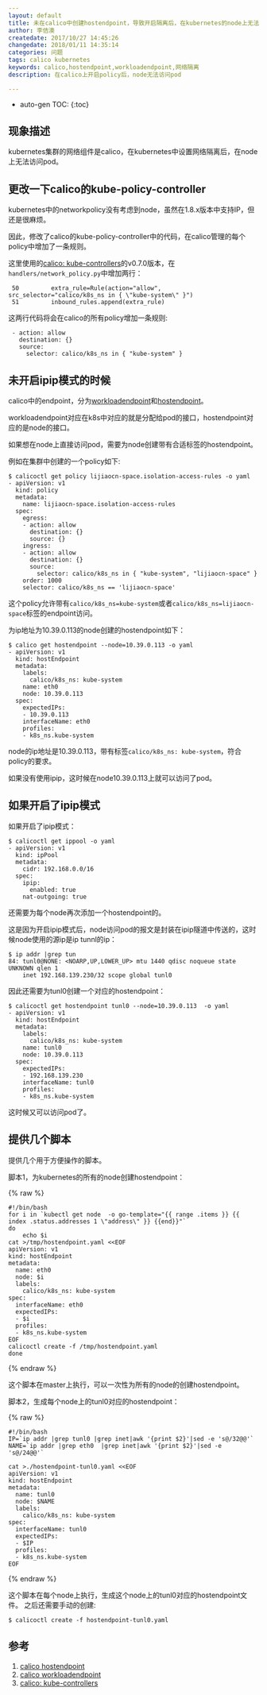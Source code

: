 ```yaml
---
layout: default
title: 未在calico中创建hostendpoint，导致开启隔离后，在kubernetes的node上无法访问pod
author: 李佶澳
createdate: 2017/10/27 14:45:26
changedate: 2018/01/11 14:35:14
categories: 问题
tags: calico kubernetes
keywords: calico,hostendpoint,workloadendpoint,网络隔离
description: 在calico上开启policy后，node无法访问pod

---
```


* auto-gen TOC:
{:toc}

## 现象描述

kubernetes集群的网络组件是calico，在kubernetes中设置网络隔离后，在node上无法访问pod。

## 更改一下calico的kube-policy-controller

kubernetes中的networkpolicy没有考虑到node，虽然在1.8.x版本中支持IP，但还是很麻烦。

因此，修改了calico的kube-policy-controller中的代码，在calico管理的每个policy中增加了一条规则。

这里使用的[calico: kube-controllers][3]的v0.7.0版本，在`handlers/network_policy.py`中增加两行：

	 50         extra_rule=Rule(action="allow", src_selector="calico/k8s_ns in { \"kube-system\" }")
	 51         inbound_rules.append(extra_rule)

这两行代码将会在calico的所有policy增加一条规则:

	 - action: allow
	   destination: {}
	   source:
	     selector: calico/k8s_ns in { "kube-system" }

## 未开启ipip模式的时候

calico中的endpoint，分为[workloadendpoint][2]和[hostendpoint][1]。

workloadendpoint对应在k8s中对应的就是分配给pod的接口，hostendpoint对应的是node的接口。

如果想在node上直接访问pod，需要为node创建带有合适标签的hostendpoint。

例如在集群中创建的一个policy如下:

	$ calicoctl get policy lijiaocn-space.isolation-access-rules -o yaml
	- apiVersion: v1
	  kind: policy
	  metadata:
	    name: lijiaocn-space.isolation-access-rules
	  spec:
	    egress:
	    - action: allow
	      destination: {}
	      source: {}
	    ingress:
	    - action: allow
	      destination: {}
	      source:
	        selector: calico/k8s_ns in { "kube-system", "lijiaocn-space" }
	    order: 1000
	    selector: calico/k8s_ns == 'lijiaocn-space'

这个policy允许带有`calico/k8s_ns=kube-system`或者`calico/k8s_ns=lijiaocn-space`标签的endpoint访问。

为ip地址为10.39.0.113的node创建的hostendpoint如下：

	$ calico get hostendpoint --node=10.39.0.113 -o yaml
	- apiVersion: v1
	  kind: hostEndpoint
	  metadata:
	    labels:
	      calico/k8s_ns: kube-system
	    name: eth0
	    node: 10.39.0.113
	  spec:
	    expectedIPs:
	    - 10.39.0.113
	    interfaceName: eth0
	    profiles:
	    - k8s_ns.kube-system

node的ip地址是10.39.0.113，带有标签`calico/k8s_ns: kube-system`，符合policy的要求。

如果没有使用ipip，这时候在node10.39.0.113上就可以访问了pod。

## 如果开启了ipip模式

如果开启了ipip模式：

	$ calicoctl get ippool -o yaml
	- apiVersion: v1
	  kind: ipPool
	  metadata:
	    cidr: 192.168.0.0/16
	  spec:
	    ipip:
	      enabled: true
	    nat-outgoing: true

还需要为每个node再次添加一个hostendpoint的。

这是因为开启ipip模式后，node访问pod的报文是封装在ipip隧道中传送的，这时候node使用的源ip是ip tunnl的ip：

	$ ip addr |grep tun
	84: tunl0@NONE: <NOARP,UP,LOWER_UP> mtu 1440 qdisc noqueue state UNKNOWN qlen 1
	    inet 192.168.139.230/32 scope global tunl0

因此还需要为tunl0创建一个对应的hostendpoint：

	$ calicoctl get hostendpoint tunl0 --node=10.39.0.113  -o yaml
	- apiVersion: v1
	  kind: hostEndpoint
	  metadata:
	    labels:
	      calico/k8s_ns: kube-system
	    name: tunl0
	    node: 10.39.0.113
	  spec:
	    expectedIPs:
	    - 192.168.139.230
	    interfaceName: tunl0
	    profiles:
	    - k8s_ns.kube-system

这时候又可以访问pod了。

## 提供几个脚本

提供几个用于方便操作的脚本。

脚本1，为kubernetes的所有的node创建hostendpoint：

{% raw %} 

	#!/bin/bash
	for i in `kubectl get node  -o go-template="{{ range .items }} {{ index .status.addresses 1 \"address\" }} {{end}}"`
	do
	    echo $i
	cat >/tmp/hostendpoint.yaml <<EOF
	apiVersion: v1
	kind: hostEndpoint
	metadata:
	  name: eth0
	  node: $i
	  labels:
	    calico/k8s_ns: kube-system
	spec:
	  interfaceName: eth0
	  expectedIPs:
	  - $i
	  profiles:
	  - k8s_ns.kube-system
	EOF
	calicoctl create -f /tmp/hostendpoint.yaml
	done
{% endraw %}

这个脚本在master上执行，可以一次性为所有的node的创建hostendpoint。

脚本2，生成每个node上的tunl0对应的hostendpoint：

{% raw %}

	#!/bin/bash
	IP=`ip addr |grep tunl0 |grep inet|awk '{print $2}'|sed -e 's@/32@@'`
	NAME=`ip addr |grep eth0  |grep inet|awk '{print $2}'|sed -e 's@/24@@'`
	
	cat >./hostendpoint-tunl0.yaml <<EOF
	apiVersion: v1
	kind: hostEndpoint
	metadata:
	  name: tunl0
	  node: $NAME
	  labels:
	    calico/k8s_ns: kube-system
	spec:
	  interfaceName: tunl0
	  expectedIPs:
	  - $IP
	  profiles:
	  - k8s_ns.kube-system
	EOF
{% endraw %}

这个脚本在每个node上执行，生成这个node上的tunl0对应的hostendpoint文件。
之后还需要手动的创建:

	$ calicoctl create -f hostendpoint-tunl0.yaml

## 参考

1. [calico hostendpoint][1]
2. [calico workloadendpoint][2]
3. [calico: kube-controllers][3]

[1]: http://www.lijiaocn.com/%E9%A1%B9%E7%9B%AE/2017/04/11/calico-usage.html#hostendpoint  "calico hostendpoint" 
[2]: http://www.lijiaocn.com/%E9%A1%B9%E7%9B%AE/2017/04/11/calico-usage.html#workloadendpoint "calico workloadendpoint"
[3]: https://github.com/projectcalico/kube-controllers  "calico: kube-controllers"
